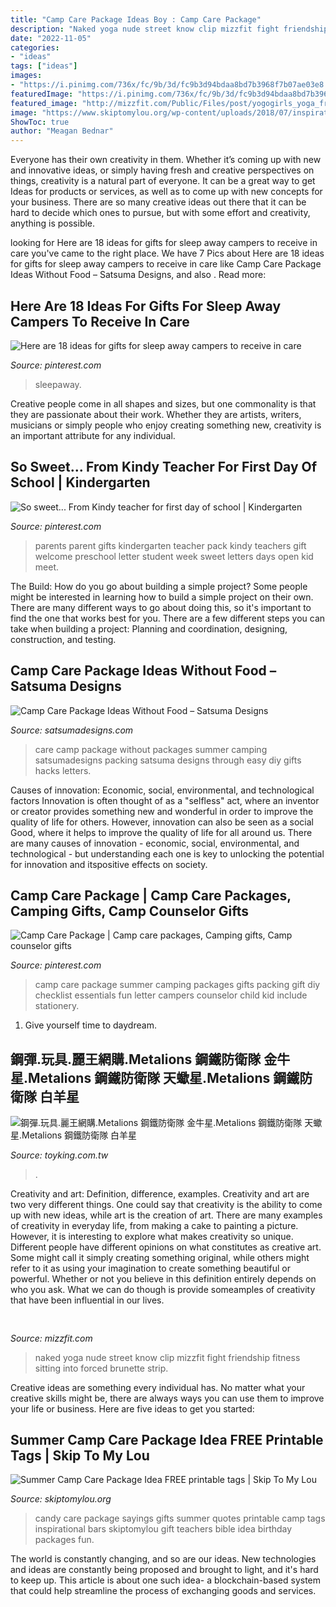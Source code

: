 ```yaml
---
title: "Camp Care Package Ideas Boy : Camp Care Package"
description: "Naked yoga nude street know clip mizzfit fight friendship fitness sitting into forced brunette strip"
date: "2022-11-05"
categories:
- "ideas"
tags: ["ideas"]
images:
- "https://i.pinimg.com/736x/fc/9b/3d/fc9b3d94bdaa8bd7b3968f7b07ae03e8.jpg"
featuredImage: "https://i.pinimg.com/736x/fc/9b/3d/fc9b3d94bdaa8bd7b3968f7b07ae03e8.jpg"
featured_image: "http://mizzfit.com/Public/Files/post/yogogirls_yoga_friendship_women_connection_mizzfit_0be4e22ee8.jpg"
image: "https://www.skiptomylou.org/wp-content/uploads/2018/07/inspirational-cute-sayings-for-candy-and-small-gifts-800x1243.jpg"
ShowToc: true
author: "Meagan Bednar"
---
```



Everyone has their own creativity in them. Whether it’s coming up with new and innovative ideas, or simply having fresh and creative perspectives on things, creativity is a natural part of everyone. It can be a great way to get Ideas for products or services, as well as to come up with new concepts for your business. There are so many creative ideas out there that it can be hard to decide which ones to pursue, but with some effort and creativity, anything is possible.

	

		
looking for Here are 18 ideas for gifts for sleep away campers to receive in care you've came to the right place. We have 7 Pics about Here are 18 ideas for gifts for sleep away campers to receive in care like Camp Care Package Ideas Without Food – Satsuma Designs,  and also . Read more:
		
    
## Here Are 18 Ideas For Gifts For Sleep Away Campers To Receive In Care

<img loading=lazy src="https://i.pinimg.com/736x/fc/9b/3d/fc9b3d94bdaa8bd7b3968f7b07ae03e8.jpg" onerror="this.onerror=null;this.src='https://tse1.mm.bing.net/th?id=OIP.BaqE2PY1RhKZSQakxVHotQHaLG&amp;pid=15.1';" alt="Here are 18 ideas for gifts for sleep away campers to receive in care">

_Source: pinterest.com_

>sleepaway. 

	

Creative people come in all shapes and sizes, but one commonality is that they are passionate about their work. Whether they are artists, writers, musicians or simply people who enjoy creating something new, creativity is an important attribute for any individual.

    
## So Sweet... From Kindy Teacher For First Day Of School | Kindergarten

<img loading=lazy src="https://i.pinimg.com/originals/b0/07/57/b007576c42ebdd890b232cd2955b3471.jpg" onerror="this.onerror=null;this.src='https://tse3.mm.bing.net/th?id=OIP.Ed_NkRY_qftF5wOEeCLIdwHaJ4&amp;pid=15.1';" alt="So sweet... From Kindy teacher for first day of school | Kindergarten">

_Source: pinterest.com_

>parents parent gifts kindergarten teacher pack kindy teachers gift welcome preschool letter student week sweet letters days open kid meet. 

	

The Build: How do you go about building a simple project?
Some people might be interested in learning how to build a simple project on their own. There are many different ways to go about doing this, so it's important to find the one that works best for you. There are a few different steps you can take when building a project: Planning and coordination, designing, construction, and testing.

    
## Camp Care Package Ideas Without Food – Satsuma Designs

<img loading=lazy src="https://cdn.shopify.com/s/files/1/0791/9807/files/camp_care_package_ideas_without_food_11.jpg?v=1531340008" onerror="this.onerror=null;this.src='https://tse2.mm.bing.net/th?id=OIP.vVSMKFFJngW66l3bWAmg6wHaKY&amp;pid=15.1';" alt="Camp Care Package Ideas Without Food – Satsuma Designs">

_Source: satsumadesigns.com_

>care camp package without packages summer camping satsumadesigns packing satsuma designs through easy diy gifts hacks letters. 

	

Causes of innovation: Economic, social, environmental, and technological factors
Innovation is often thought of as a "selfless" act, where an inventor or creator provides something new and wonderful in order to improve the quality of life for others. However, innovation can also be seen as a social Good, where it helps to improve the quality of life for all around us. There are many causes of innovation - economic, social, environmental, and technological - but understanding each one is key to unlocking the potential for innovation and itspositive effects on society.

    
## Camp Care Package | Camp Care Packages, Camping Gifts, Camp Counselor Gifts

<img loading=lazy src="https://i.pinimg.com/736x/85/9c/bb/859cbbd4f9d25e18ad96a372f181765c.jpg" onerror="this.onerror=null;this.src='https://tse3.mm.bing.net/th?id=OIP.a0nQo6pioha-a7WdGdjwsQHaLH&amp;pid=15.1';" alt="Camp Care Package | Camp care packages, Camping gifts, Camp counselor gifts">

_Source: pinterest.com_

>camp care package summer camping packages gifts packing gift diy checklist essentials fun letter campers counselor child kid include stationery. 

	

1. Give yourself time to daydream.

    
## 鋼彈.玩具.麗王網購.Metalions 鋼鐵防衛隊 金牛星.Metalions 鋼鐵防衛隊 天蠍星.Metalions 鋼鐵防衛隊 白羊星

<img loading=lazy src="http://www.toyking.com.tw/image/toy/bandai/barbatos/207591.jpg" onerror="this.onerror=null;this.src='https://tse3.mm.bing.net/th?id=OIP.adQbkPa5IbrYvy2tIlB2ZQHaHa&amp;pid=15.1';" alt="鋼彈.玩具.麗王網購.Metalions 鋼鐵防衛隊 金牛星.Metalions 鋼鐵防衛隊 天蠍星.Metalions 鋼鐵防衛隊 白羊星">

_Source: toyking.com.tw_

>. 

	

Creativity and art: Definition, difference, examples.
Creativity and art are two very different things. One could say that creativity is the ability to come up with new ideas, while art is the creation of art. There are many examples of creativity in everyday life, from making a cake to painting a picture. However, it is interesting to explore what makes creativity so unique.
Different people have different opinions on what constitutes as creative art. Some might call it simply creating something original, while others might refer to it as using your imagination to create something beautiful or powerful. Whether or not you believe in this definition entirely depends on who you ask. What we can do though is provide someamples of creativity that have been influential in our lives.

    
## 

<img loading=lazy src="http://mizzfit.com/Public/Files/post/yogogirls_yoga_friendship_women_connection_mizzfit_0be4e22ee8.jpg" onerror="this.onerror=null;this.src='https://tse4.mm.bing.net/th?id=OIP.18e0BgKx2BL2wjdHwK_pswHaF2&amp;pid=15.1';" alt="">

_Source: mizzfit.com_

>naked yoga nude street know clip mizzfit fight friendship fitness sitting into forced brunette strip. 

	

Creative ideas are something every individual has. No matter what your creative skills might be, there are always ways you can use them to improve your life or business. Here are five ideas to get you started: 

    
## Summer Camp Care Package Idea FREE Printable Tags | Skip To My Lou

<img loading=lazy src="https://www.skiptomylou.org/wp-content/uploads/2018/07/inspirational-cute-sayings-for-candy-and-small-gifts-800x1243.jpg" onerror="this.onerror=null;this.src='https://tse1.mm.bing.net/th?id=OIP.JXBrJzXx4Sm6ErwMF3kNQAHaLg&amp;pid=15.1';" alt="Summer Camp Care Package Idea FREE printable tags | Skip To My Lou">

_Source: skiptomylou.org_

>candy care package sayings gifts summer quotes printable camp tags inspirational bars skiptomylou gift teachers bible idea birthday packages fun. 

	

The world is constantly changing, and so are our ideas. New technologies and ideas are constantly being proposed and brought to light, and it's hard to keep up. This article is about one such idea- a blockchain-based system that could help streamline the process of exchanging goods and services.

